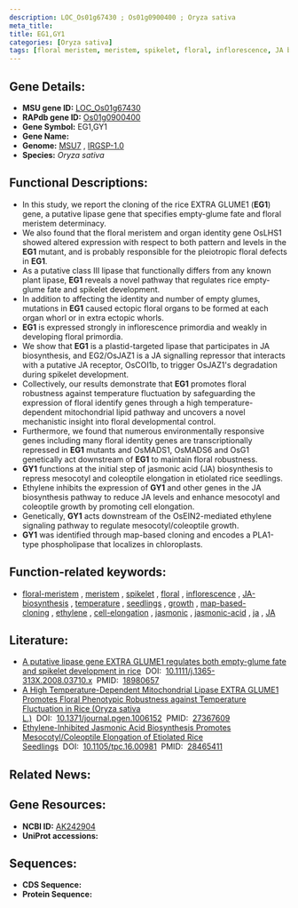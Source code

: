 ```yaml
---
description: LOC_Os01g67430 ; Os01g0900400 ; Oryza sativa
meta_title:
title: EG1,GY1
categories: [Oryza sativa]
tags: [floral meristem, meristem, spikelet, floral, inflorescence, JA biosynthesis, temperature, seedlings, growth, map-based cloning, ethylene, cell elongation, jasmonic, jasmonic acid,  ja , JA]
---
```


## Gene Details:
- **MSU gene ID:** [LOC_Os01g67430](http://rice.uga.edu/cgi-bin/ORF_infopage.cgi?orf=LOC_Os01g67430)  
- **RAPdb gene ID:** [Os01g0900400](https://rapdb.dna.affrc.go.jp/locus/?name=Os01g0900400)  
- **Gene Symbol:** EG1,GY1
- **Gene Name:**
- **Genome:**  [MSU7](http://rice.uga.edu/)&nbsp;,&nbsp;[IRGSP-1.0](https://rapdb.dna.affrc.go.jp/download/irgsp1.html)
- **Species:** *Oryza sativa*

## Functional Descriptions:
   - In this study, we report the cloning of the rice EXTRA GLUME1 (**EG1**) gene, a putative lipase gene that specifies empty-glume fate and floral meristem determinacy.
   - We also found that the floral meristem and organ identity gene OsLHS1 showed altered expression with respect to both pattern and levels in the **EG1** mutant, and is probably responsible for the pleiotropic floral defects in **EG1**.
   - As a putative class III lipase that functionally differs from any known plant lipase, **EG1** reveals a novel pathway that regulates rice empty-glume fate and spikelet development.
   - In addition to affecting the identity and number of empty glumes, mutations in **EG1** caused ectopic floral organs to be formed at each organ whorl or in extra ectopic whorls.
   - **EG1** is expressed strongly in inflorescence primordia and weakly in developing floral primordia.
   - We show that **EG1** is a plastid-targeted lipase that participates in JA biosynthesis, and EG2/OsJAZ1 is a JA signalling repressor that interacts with a putative JA receptor, OsCOI1b, to trigger OsJAZ1's degradation during spikelet development.
   - Collectively, our results demonstrate that **EG1** promotes floral robustness against temperature fluctuation by safeguarding the expression of floral identify genes through a high temperature-dependent mitochondrial lipid pathway and uncovers a novel mechanistic insight into floral developmental control.
   - Furthermore, we found that numerous environmentally responsive genes including many floral identity genes are transcriptionally repressed in **EG1** mutants and OsMADS1, OsMADS6 and OsG1 genetically act downstream of **EG1** to maintain floral robustness.
   - **GY1** functions at the initial step of jasmonic acid (JA) biosynthesis to repress mesocotyl and coleoptile elongation in etiolated rice seedlings.
   - Ethylene inhibits the expression of **GY1** and other genes in the JA biosynthesis pathway to reduce JA levels and enhance mesocotyl and coleoptile growth by promoting cell elongation.
   - Genetically, **GY1** acts downstream of the OsEIN2-mediated ethylene signaling pathway to regulate mesocotyl/coleoptile growth.
   - **GY1** was identified through map-based cloning and encodes a PLA1-type phospholipase that localizes in chloroplasts.

## Function-related keywords:
   - [floral-meristem](/tags/floral-meristem/)&nbsp;,&nbsp;[meristem](/tags/meristem/)&nbsp;,&nbsp;[spikelet](/tags/spikelet/)&nbsp;,&nbsp;[floral](/tags/floral/)&nbsp;,&nbsp;[inflorescence](/tags/inflorescence/)&nbsp;,&nbsp;[JA-biosynthesis](/tags/JA-biosynthesis/)&nbsp;,&nbsp;[temperature](/tags/temperature/)&nbsp;,&nbsp;[seedlings](/tags/seedlings/)&nbsp;,&nbsp;[growth](/tags/growth/)&nbsp;,&nbsp;[map-based-cloning](/tags/map-based-cloning/)&nbsp;,&nbsp;[ethylene](/tags/ethylene/)&nbsp;,&nbsp;[cell-elongation](/tags/cell-elongation/)&nbsp;,&nbsp;[jasmonic](/tags/jasmonic/)&nbsp;,&nbsp;[jasmonic-acid](/tags/jasmonic-acid/)&nbsp;,&nbsp;[ja](/tags/ja/)&nbsp;,&nbsp;[JA](/tags/JA/)

## Literature:
   - [A putative lipase gene EXTRA GLUME1 regulates both empty-glume fate and spikelet development in rice](https://www.doi.org/10.1111/j.1365-313X.2008.03710.x)&nbsp;&nbsp;DOI:&nbsp;&nbsp;[10.1111/j.1365-313X.2008.03710.x](https://www.doi.org/10.1111/j.1365-313X.2008.03710.x)&nbsp;&nbsp;PMID:&nbsp;&nbsp;[18980657](https://pubmed.ncbi.nlm.nih.gov/18980657/)
   - [A High Temperature-Dependent Mitochondrial Lipase EXTRA GLUME1 Promotes Floral Phenotypic Robustness against Temperature Fluctuation in Rice (Oryza sativa L.)](https://www.doi.org/10.1371/journal.pgen.1006152)&nbsp;&nbsp;DOI:&nbsp;&nbsp;[10.1371/journal.pgen.1006152](https://www.doi.org/10.1371/journal.pgen.1006152)&nbsp;&nbsp;PMID:&nbsp;&nbsp;[27367609](https://pubmed.ncbi.nlm.nih.gov/27367609/)
   - [Ethylene-Inhibited Jasmonic Acid Biosynthesis Promotes Mesocotyl/Coleoptile Elongation of Etiolated Rice Seedlings](https://www.doi.org/10.1105/tpc.16.00981)&nbsp;&nbsp;DOI:&nbsp;&nbsp;[10.1105/tpc.16.00981](https://www.doi.org/10.1105/tpc.16.00981)&nbsp;&nbsp;PMID:&nbsp;&nbsp;[28465411](https://pubmed.ncbi.nlm.nih.gov/28465411/)

## Related News:

## Gene Resources:
- **NCBI ID:**  [AK242904](http://www.ncbi.nlm.nih.gov/nuccore/AK242904)
- **UniProt accessions:** [](https://www.uniprot.org/uniprotkb//entry)

## Sequences:
- **CDS Sequence:**
- **Protein Sequence:**
